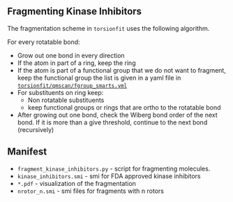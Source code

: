 ## Fragmenting Kinase Inhibitors

The fragmentation scheme in `torsionfit` uses the following algorithm.

For every rotatable bond:
* Grow out one bond in every direction
* If the atom in part of a ring, keep the ring
* If the atom is part of a functional group that we do not want to fragment, keep the functional group 
   the list is given in a yaml file in [`torsionfit/qmscan/fgroup_smarts.yml`](https://github.com/ChayaSt/torsionfit/blob/fragment/torsionfit/qmscan/fgroup_smarts.yml)
* For substituents on ring keep:
    - Non rotatable substituents
    - keep functional groups or rings that are ortho to the rotatable bond
* After growing out one bond, check the Wiberg bond order of the next bond. 
If it is more than a give threshold, continue to the next bond (recursively)
 
## Manifest
* `fragment_kinase_inhibitors.py` - script for fragmenting molecules. 
* `kinase_inhibitors.smi` - smi for FDA approved kinase inhibitors
* `*.pdf` - visualization of the fragmentation
* `nrotor_n.smi` - smi files for fragments with n rotors

